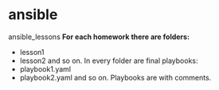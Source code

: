 # ansible
ansible_lessons
**For each homework there are folders:**
- lesson1
- lesson2
and so on.
In every folder are final playbooks:
- playbook1.yaml
- playbook2.yaml
and so on.
Playbooks are with comments.
